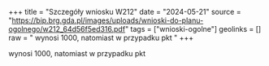 +++
title = "Szczegóły wniosku W212"
date = "2024-05-21"
source = "https://bip.brg.gda.pl/images/uploads/wnioski-do-planu-ogolnego/w212_64d56f5ed316.pdf"
tags = ["wnioski-ogolne"]
geolinks = []
raw = " wynosi 1000, natomiast w przypadku pkt "
+++

 wynosi 1000, natomiast w przypadku pkt 


